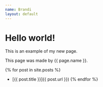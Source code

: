 ```yaml
---
name: Brandi
layout: default
---
```


# Hello world!

This is an example of my new page.

This page was made by {{ page.name }}.

{% for post in site.posts %}
 * [{{ post.title }}]{{ post.url }}) 
 {% endfor %}
